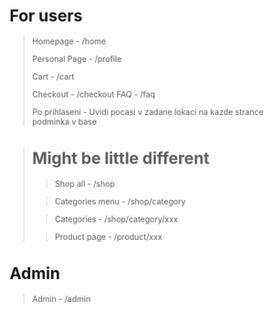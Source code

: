 # For users

> Homepage - /home
> 
> Personal Page - /profile
> 
> Cart - /cart
> 
> Checkout - /checkout
> FAQ - /faq
> 
> Po prihlaseni - Uvidi pocasi v zadane lokaci na kazde strance podminka v base

> # Might be little different
> 
>>Shop all - /shop
> 
>>Categories menu - /shop/category
> 
>> Categories - /shop/category/xxx
> 
>> Product page - /product/xxx


# Admin

> Admin - /admin

